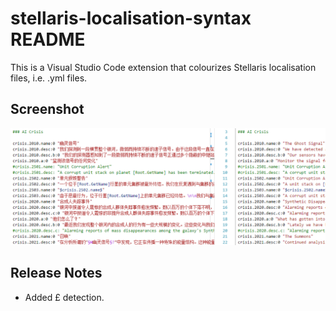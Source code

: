 # stellaris-localisation-syntax README

This is a Visual Studio Code extension that colourizes Stellaris localisation files, i.e. .yml files.

## Screenshot

![screenshot](screenshot.png)

## Release Notes

- Added £ detection.